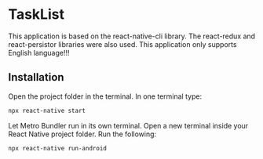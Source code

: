 # TaskList

This application is based on the react-native-cli library. The react-redux and react-persistor libraries were also used.
This application only supports English language!!!

## Installation

Open the project folder in the terminal. In one terminal type:

```bash
npx react-native start
```

Let Metro Bundler run in its own terminal.
Open a new terminal inside your React Native project folder. Run the following:

```bash
npx react-native run-android
```
